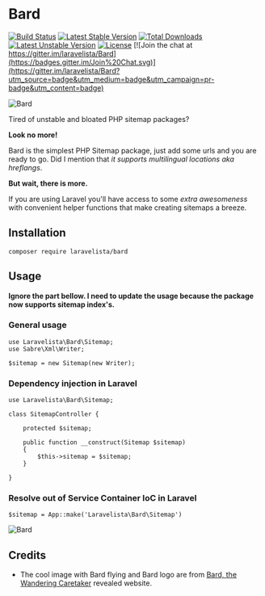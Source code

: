 # Bard

[![Build Status](https://travis-ci.org/laravelista/Bard.svg)](https://travis-ci.org/laravelista/Bard) [![Latest Stable Version](https://poser.pugx.org/laravelista/bard/v/stable.svg)](https://packagist.org/packages/laravelista/bard) [![Total Downloads](https://poser.pugx.org/laravelista/bard/downloads.svg)](https://packagist.org/packages/laravelista/bard) [![Latest Unstable Version](https://poser.pugx.org/laravelista/bard/v/unstable.svg)](https://packagist.org/packages/laravelista/bard) [![License](https://poser.pugx.org/laravelista/bard/license.svg)](https://packagist.org/packages/laravelista/bard) [![Join the chat at https://gitter.im/laravelista/Bard](https://badges.gitter.im/Join%20Chat.svg)](https://gitter.im/laravelista/Bard?utm_source=badge&utm_medium=badge&utm_campaign=pr-badge&utm_content=badge) 

![Bard](http://news.cdn.leagueoflegends.com/public/images/pages/2015/breveal/img/Promo_Bard_Reveal_BardFloating.png)

Tired of unstable and bloated PHP sitemap packages?
 
**Look no more!** 

Bard is the simplest PHP Sitemap package, just add some urls and you are ready to go. Did I mention that *it supports multilingual locations aka hreflangs*. 
 
**But wait, there is more.** 
 
If you are using Laravel you'll have access to some *extra awesomeness* with convenient helper functions that make creating sitemaps a breeze.
 
## Installation
 
```
composer require laravelista/bard
```

## Usage

**Ignore the part bellow. I need to update the usage because the package now supports sitemap index's.**

### General usage

```
use Laravelista\Bard\Sitemap;
use Sabre\Xml\Writer;

$sitemap = new Sitemap(new Writer);
```

### Dependency injection in Laravel

```
use Laravelista\Bard\Sitemap;

class SitemapController {

    protected $sitemap;

    public function __construct(Sitemap $sitemap) 
    {
        $this->sitemap = $sitemap;
    }

}
```

### Resolve out of Service Container IoC in Laravel

```
$sitemap = App::make('Laravelista\Bard\Sitemap')
```

![Bard](http://news.cdn.leagueoflegends.com/public/images/pages/2015/breveal/img/Promo_Bard_Reveal_Mask.png)


## Credits

- The cool image with Bard flying and Bard logo are from [Bard, the Wandering Caretaker](http://na.leagueoflegends.com/en/champion-reveal/bard-wandering-caretaker) revealed website.
